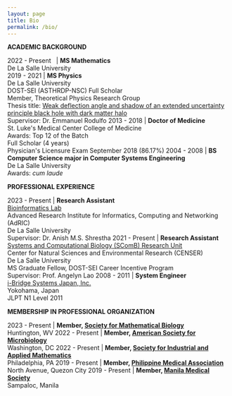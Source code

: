 ```yaml
---
layout: page
title: Bio
permalink: /bio/
---
```

**ACADEMIC BACKGROUND**

2022 - Present &nbsp; | **MS Mathematics** <br> De La Salle University <br>
2019 - 2021 | **MS Physics** <br> De La Salle University <br> DOST-SEI (ASTHRDP-NSC) Full Scholar <br> Member, Theoretical Physics Research Group <br> Thesis title: [Weak deflection angle and shadow of an extended uncertainty principle black hole with dark matter halo](https://animorepository.dlsu.edu.ph/etdm_physics/2/) <br> Supervisor: Dr. Emmanuel Rodulfo
2013 - 2018 | **Doctor of Medicine** <br> St. Luke's Medical Center College of Medicine <br> Awards: Top 12 of the Batch <br> Full Scholar (4 years) <br> Physician's Licensure Exam September 2018 (86.17%)
2004 - 2008 | **BS Computer Science major in Computer Systems Engineering** <br> De La Salle University <br> Awards: *cum laude*

**PROFESSIONAL EXPERIENCE**

2023 - Present | **Research Assistant** <br> [Bioinformatics Lab](https://github.com/bioinfodlsu) <br> Advanced Research Institute for Informatics, Computing and Networking (AdRIC) <br> De La Salle University <br> Supervisor: Dr. Anish M.S. Shrestha
2021 - Present | **Research Assistant** <br> [Systems and Computational Biology (SComB) Research Unit](https://dlsu-scomb.github.io/) <br> Center for Natural Sciences and Environmental Research (CENSER) <br> De La Salle University <br> MS Graduate Fellow, DOST-SEI Career Incentive Program <br> Supervisor: Prof. Angelyn Lao
2008 - 2011 | **System Engineer** <br> [i-Bridge Systems Japan, Inc.](https://www.i-bridge.com.ph/) <br> Yokohama, Japan <br> JLPT N1 Level 2011

**MEMBERSHIP IN PROFESSIONAL ORGANIZATION**

2023 - Present | **Member, [Society for Mathematical Biology](https://www.smb.org/)** <br> Huntington, WV
2022 - Present | **Member, [American Society for Microbiology](https://asm.org/)** <br> Washington, DC
2022 - Present | **Member, [Society for Industrial and Applied Mathematics](https://www.siam.org/)** <br> Philadelphia, PA
2019 - Present | **Member, [Philippine Medical Association](https://www.philippinemedicalassociation.org/)** <br> North Avenue, Quezon City
2019 - Present | **Member, [Manila Medical Society](https://www.facebook.com/manilamedsoc/)** <br> Sampaloc, Manila

